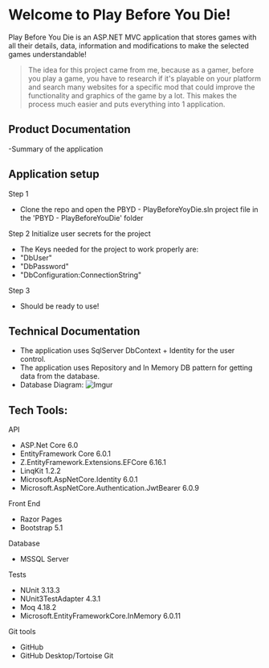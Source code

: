 # Welcome to Play Before You Die!

Play Before You Die is an ASP.NET MVC application that stores games with all their details, data, information and modifications to make the selected games understandable! 
 > The idea for this project came from me, because as a gamer, before you play a game, you have to research if it's playable on your platform and search many websites for a specific mod that could improve the functionality and graphics of the game by a lot. This makes the process much easier and puts everything into 1 application.

## Product Documentation

-Summary of the application



## Application setup

Step 1
- Clone the repo and open the PBYD - PlayBeforeYoyDie.sln project file in the 'PBYD - PlayBeforeYouDie' folder

Step 2
Initialize user secrets for the project
- The Keys needed for the project to work properly are:
- "DbUser"
- "DbPassword"
- "DbConfiguration:ConnectionString"

Step 3
- Should be ready to use!

## Technical Documentation

- The application uses SqlServer DbContext + Identity for the user control.
- The application uses Repository and In Memory DB pattern for getting data from the database.
- Database Diagram:
![Imgur](https://imgur.com/a/i306EDX)


## Tech Tools:

API

- ASP.Net Core 6.0
- EntityFramework Core 6.0.1
- Z.EntityFramework.Extensions.EFCore 6.16.1
- LinqKit 1.2.2
- Microsoft.AspNetCore.Identity 6.0.1
- Microsoft.AspNetCore.Authentication.JwtBearer 6.0.9

Front End
- Razor Pages 
- Bootstrap 5.1

Database
- MSSQL Server

Tests
- NUnit 3.13.3
- NUnit3TestAdapter 4.3.1
- Moq 4.18.2
- Microsoft.EntityFrameworkCore.InMemory 6.0.11

Git tools
- GitHub
- GitHub Desktop/Tortoise Git